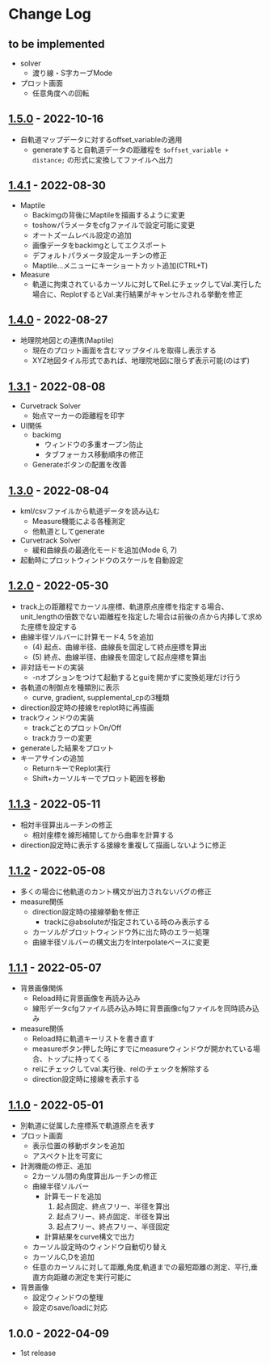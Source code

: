 # Change Log

## to be implemented

- solver
  - 渡り線・S字カーブMode
- プロット画面
  - 任意角度への回転
  
## [1.5.0] - 2022-10-16

- 自軌道マップデータに対するoffset_variableの適用
  - generateすると自軌道データの距離程を `$offset_variable + distance;` の形式に変換してファイルへ出力
  
## [1.4.1] - 2022-08-30

- Maptile
  - Backimgの背後にMaptileを描画するように変更
  - toshowパラメータをcfgファイルで設定可能に変更
  - オートズームレベル設定の追加
  - 画像データをbackimgとしてエクスポート
  - デフォルトパラメータ設定ルーチンの修正
  - Maptile...メニューにキーショートカット追加(CTRL+T)
- Measure
  - 軌道に拘束されているカーソルに対してRel.にチェックしてVal.実行した場合に、ReplotするとVal.実行結果がキャンセルされる挙動を修正

## [1.4.0] - 2022-08-27

- 地理院地図との連携(Maptile)
  - 現在のプロット画面を含むマップタイルを取得し表示する
  - XYZ地図タイル形式であれば、地理院地図に限らず表示可能(のはず)
  
## [1.3.1] - 2022-08-08

- Curvetrack Solver
  - 始点マーカーの距離程を印字
- UI関係
  - backimg
    - ウィンドウの多重オープン防止
	- タブフォーカス移動順序の修正
  - Generateボタンの配置を改善

## [1.3.0] - 2022-08-04

- kml/csvファイルから軌道データを読み込む
  - Measure機能による各種測定
  - 他軌道としてgenerate
- Curvetrack Solver
  - 緩和曲線長の最適化モードを追加(Mode 6, 7)
- 起動時にプロットウィンドウのスケールを自動設定

## [1.2.0] - 2022-05-30

- track上の距離程でカーソル座標、軌道原点座標を指定する場合、unit_lengthの倍数でない距離程を指定した場合は前後の点から内挿して求めた座標を設定する
- 曲線半径ソルバーに計算モード4, 5を追加
  - (4) 起点、曲線半径、曲線長を固定して終点座標を算出
  - (5) 終点、曲線半径、曲線長を固定して起点座標を算出
- 非対話モードの実装
  - -nオプションをつけて起動するとguiを開かずに変換処理だけ行う
- 各軌道の制御点を種類別に表示
  - curve, gradient, supplemental_cpの3種類
- direction設定時の接線をreplot時に再描画
- trackウィンドウの実装
  - trackごとのプロットOn/Off
  - trackカラーの変更
- generateした結果をプロット
- キーアサインの追加
  - ReturnキーでReplot実行
  - Shift+カーソルキーでプロット範囲を移動
  
## [1.1.3] - 2022-05-11

- 相対半径算出ルーチンの修正
  - 相対座標を線形補間してから曲率を計算する
- direction設定時に表示する接線を重複して描画しないように修正
  
## [1.1.2] - 2022-05-08

- 多くの場合に他軌道のカント構文が出力されないバグの修正
- measure関係
  - direction設定時の接線挙動を修正
    - trackに@absoluteが指定されている時のみ表示する
  - カーソルがプロットウィンドウ外に出た時のエラー処理
  - 曲線半径ソルバーの構文出力をInterpolateベースに変更

	
## [1.1.1] - 2022-05-07

- 背景画像関係
  - Reload時に背景画像を再読み込み
  - 線形データcfgファイル読み込み時に背景画像cfgファイルを同時読み込み
- measure関係
  - Reload時に軌道キーリストを書き直す
  - measureボタン押した時にすでにmeasureウィンドウが開かれている場合、トップに持ってくる
  - relにチェックしてval.実行後、relのチェックを解除する
  - direction設定時に接線を表示する
  
## [1.1.0] - 2022-05-01

- 別軌道に従属した座標系で軌道原点を表す
- プロット画面
  - 表示位置の移動ボタンを追加
  - アスペクト比を可変に
- 計測機能の修正、追加
  - 2カーソル間の角度算出ルーチンの修正
  - 曲線半径ソルバー
    - 計算モードを追加
      1. 起点固定、終点フリー、半径を算出
	  1. 起点フリー、終点固定、半径を算出
	  1. 起点フリー、終点フリー、半径固定
	- 計算結果をcurve構文で出力
  - カーソル設定時のウィンドウ自動切り替え
  - カーソルC,Dを追加
  - 任意のカーソルに対して距離,角度,軌道までの最短距離の測定、平行,垂直方向距離の測定を実行可能に
- 背景画像
  - 設定ウィンドウの整理
  - 設定のsave/loadに対応

## 1.0.0 - 2022-04-09

- 1st release

[1.5.0]: https://github.com/konawasabi/tsutsuji-trackcomputer/compare/ver1.4.1...ver1.5.0
[1.4.1]: https://github.com/konawasabi/tsutsuji-trackcomputer/compare/ver1.4.0...ver1.4.1
[1.4.0]: https://github.com/konawasabi/tsutsuji-trackcomputer/compare/ver1.3.1...ver1.4.0
[1.3.1]: https://github.com/konawasabi/tsutsuji-trackcomputer/compare/ver1.3.0...ver1.3.1
[1.3.0]: https://github.com/konawasabi/tsutsuji-trackcomputer/compare/ver1.2.0...ver1.3.0
[1.2.0]: https://github.com/konawasabi/tsutsuji-trackcomputer/compare/ver1.1.3...ver1.2.0
[1.1.3]: https://github.com/konawasabi/tsutsuji-trackcomputer/compare/ver1.1.2...ver1.1.3
[1.1.2]: https://github.com/konawasabi/tsutsuji-trackcomputer/compare/ver1.1.1...ver1.1.2
[1.1.1]: https://github.com/konawasabi/tsutsuji-trackcomputer/compare/ver1.1.0...ver1.1.1
[1.1.0]: https://github.com/konawasabi/tsutsuji-trackcomputer/compare/v1.0.0...ver1.1.0
